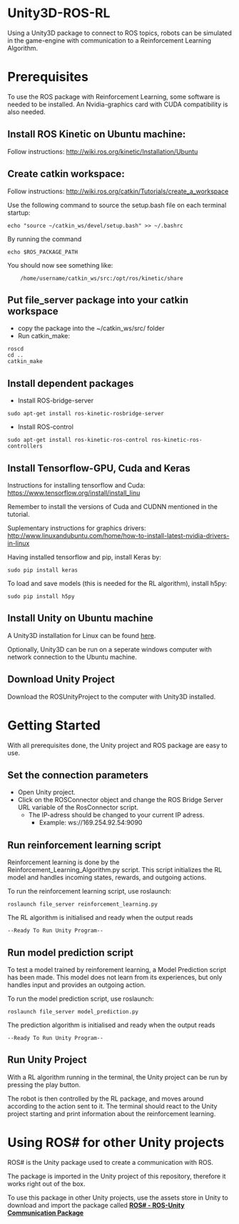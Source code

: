 # Unity3D-ROS-RL
Using a Unity3D package to connect to ROS topics, robots can be simulated in the game-engine with communication to a Reinforcement Learning Algorithm.

# Prerequisites 
To use the ROS package with Reinforcement Learning, some software is needed to be installed. An Nvidia-graphics card with CUDA compatibility is also needed. 

## Install ROS Kinetic on Ubuntu machine:
Follow instructions: http://wiki.ros.org/kinetic/Installation/Ubuntu 

## Create catkin workspace:
Follow instructions: http://wiki.ros.org/catkin/Tutorials/create_a_workspace 

Use the following command to source the setup.bash file on each terminal startup: 
```
echo "source ~/catkin_ws/devel/setup.bash" >> ~/.bashrc
```
By running the command
```
echo $ROS_PACKAGE_PATH
```
You should now see something like:
```
	/home/username/catkin_ws/src:/opt/ros/kinetic/share
```

## Put file_server package into your catkin workspace

* copy the package into the ~/catkin_ws/src/ folder
* Run catkin_make:
```
roscd
cd .. 
catkin_make
```

## Install dependent packages
* Install ROS-bridge-server
```
sudo apt-get install ros-kinetic-rosbridge-server
```
* Install ROS-control
```
sudo apt-get install ros-kinetic-ros-control ros-kinetic-ros-controllers
```

## Install Tensorflow-GPU, Cuda and Keras
Instructions for installing tensorflow and Cuda: 
https://www.tensorflow.org/install/install_linu

Remember to install the versions of Cuda and CUDNN mentioned in the tutorial.

Suplementary instructions for graphics drivers: http://www.linuxandubuntu.com/home/how-to-install-latest-nvidia-drivers-in-linux 

Having installed tensorflow and pip, install Keras by: 
```
sudo pip install keras
```

To load and save models (this is needed for the RL algorithm), install h5py: 
```
sudo pip install h5py
```
## Install Unity on Ubuntu machine
A Unity3D installation for Linux can be found [here](https://forum.unity.com/threads/unity-on-linux-release-notes-and-known-issues.350256/).

Optionally, Unity3D can be run on a seperate windows computer with network connection to the Ubuntu machine.

## Download Unity Project
Download the ROSUnityProject to the computer with Unity3D installed.

# Getting Started

With all prerequisites done, the Unity project and ROS package are easy to use.

## Set the connection parameters
* Open Unity project.
* Click on the ROSConnector object and change the ROS Bridge Server URL variable of the RosConnector script.
  * The IP-adress should be changed to your current IP adress.
    * Example: ws://169.254.92.54:9090 

## Run reinforcement learning script
Reinforcement learning is done by the Reinforcement_Learning_Algorithm.py script. This script initializes the RL model and handles incoming states, rewards, and outgoing actions.

To run the reinforcement learning script, use roslaunch: 
```
roslaunch file_server reinforcement_learning.py
```

The RL algorithm is initialised and ready when the output reads
```
--Ready To Run Unity Program--
```

## Run model prediction script
To test a model trained by reinforement learning, a Model Prediction script has been made. This model does not learn from its experiences, but only handles input and provides an outgoing action. 

To run the model prediction script, use roslaunch: 
```
roslaunch file_server model_prediction.py
```

The prediction algorithm is initialised and ready when the output reads
```
--Ready To Run Unity Program--
```

## Run Unity Project
With a RL algorithm running in the terminal, the Unity project can be run by pressing the play button.

The robot is then controlled by the RL package, and moves around according to the action sent to it. 
The terminal should react to the Unity project starting and print information about the reinforcement learning. 

# Using ROS# for other Unity projects

ROS# is the Unity package used to create a communication with ROS. 

The package is imported in the Unity project of this repository, therefore it works right out of the box. 

To use this package in other Unity projects, use the assets store in Unity to download and import the package called  [**ROS# - ROS-Unity Communication Package**](https://assetstore.unity.com/packages/tools/physics/ros-ros-unity-communication-package-107085)

